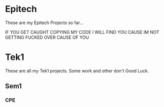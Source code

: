 # Epitech

These are my Epitech Projects so far...

IF YOU GET CAUGHT COPYING MY CODE I WILL FIND YOU CAUSE IM NOT GETTING FUCKED OVER CAUSE OF YOU

# Tek1
These are all my Tek1 projects. Some work and other don't Good Luck.

## Sem1

### CPE
